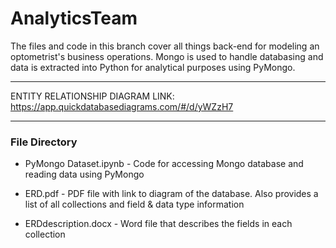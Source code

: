 # AnalyticsTeam

The files and code in this branch cover all things back-end for modeling an optometrist's business operations. Mongo is used to handle databasing and data is extracted into Python for analytical purposes using PyMongo.

**********************************
ENTITY RELATIONSHIP DIAGRAM LINK:
https://app.quickdatabasediagrams.com/#/d/yWZzH7
**********************************

### File Directory

* PyMongo Dataset.ipynb - Code for accessing Mongo database and reading data using PyMongo

* ERD.pdf - PDF file with link to diagram of the database. Also provides a list of all collections and field & data type information

* ERDdescription.docx - Word file that describes the fields in each collection
